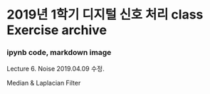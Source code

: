 # 2019년 1학기 디지털 신호 처리 class Exercise archive
### ipynb code, markdown image

Lecture 6. Noise 
2019.04.09 수정.

Median & Laplacian Filter
